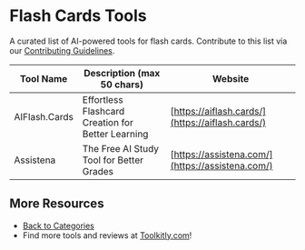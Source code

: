 # Flash Cards Tools

A curated list of AI-powered tools for flash cards. Contribute to this list via our [Contributing Guidelines](https://github.com/ToolkitlyAI/awesome-ai-tools/blob/master/CONTRIBUTING.md).

| Tool Name | Description (max 50 chars) | Website |
|-----------|----------------------------|---------|
| AIFlash.Cards | Effortless Flashcard Creation for Better Learning | [https://aiflash.cards/](https://aiflash.cards/) |
| Assistena | The Free AI Study Tool for Better Grades | [https://assistena.com/](https://assistena.com/) |

## More Resources
- [Back to Categories](https://github.com/ToolkitlyAI/awesome-ai-tools/blob/master/README.md)
- Find more tools and reviews at [Toolkitly.com](https://toolkitly.com)!
